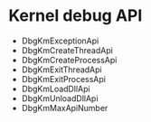 # Kernel debug API
+ DbgKmExceptionApi
+ DbgKmCreateThreadApi
+ DbgKmCreateProcessApi
+ DbgKmExitThreadApi
+ DbgKmExitProcessApi
+ DbgKmLoadDllApi
+ DbgKmUnloadDllApi
+ DbgKmMaxApiNumber
